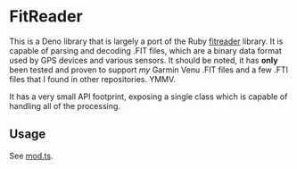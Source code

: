 # FitReader

This is a Deno library that is largely a port of the Ruby [fitreader](https://github.com/richardbrodie/fitreader) library. It is capable of parsing and decoding .FIT files, which are a binary data format used by GPS devices and various sensors. It should be noted, it has **only** been tested and proven to support _my_ Garmin Venu .FIT files and a few .FTI files that I found in other repositories. YMMV.

It has a very small API footprint, exposing a single class which is capable of handling all of the processing.

## Usage

See [mod.ts](mod.ts).
